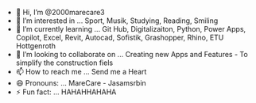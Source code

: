 - 👋 Hi, I’m @2000marecare3
- 👀 I’m interested in ...  Sport, Musik, Studying, Reading, Smiling
- 🌱 I’m currently learning ...  Git Hub, Digitalizaiton, Python, Power Apps, Copilot, Excel, Revit, Autocad, Sofistik, Grashopper, Rhino, ETU Hottgenroth
- 💞️ I’m looking to collaborate on ... Creating new Apps and Features - To simplify the construction fiels
- 📫 How to reach me ... Send me a Heart
- 😄 Pronouns: ... MareCare - Jasamsrbin 
- ⚡ Fun fact: ... HAHAHHAHAHA

<!---
2000marecare3/2000marecare3 is a ✨ special ✨ repository because its `README.md` (this file) appears on your GitHub profile.
You can click the Preview link to take a look at your changes.
--->
